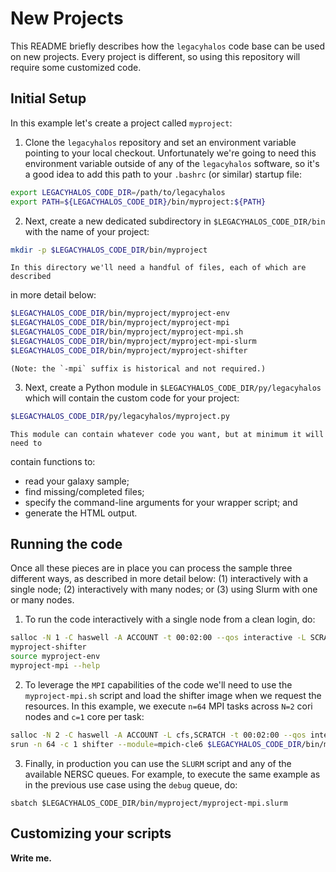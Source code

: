 # New Projects

This README briefly describes how the `legacyhalos` code base can be used on new
projects.  Every project is different, so using this repository will require
some customized code.

## Initial Setup

In this example let's create a project called `myproject`:

1. Clone the `legacyhalos` repository and set an environment variable pointing
to your local checkout. Unfortunately we're going to need this environment
variable outside of any of the `legacyhalos` software, so it's a good idea to
add this path to your `.bashrc` (or similar) startup file:

```bash
export LEGACYHALOS_CODE_DIR=/path/to/legacyhalos
export PATH=${LEGACYHALOS_CODE_DIR}/bin/myproject:${PATH}
```

2. Next, create a new dedicated subdirectory in `$LEGACYHALOS_CODE_DIR/bin` with
the name of your project:

```bash
mkdir -p $LEGACYHALOS_CODE_DIR/bin/myproject
```

    In this directory we'll need a handful of files, each of which are described
in more detail below:

```bash
$LEGACYHALOS_CODE_DIR/bin/myproject/myproject-env
$LEGACYHALOS_CODE_DIR/bin/myproject/myproject-mpi
$LEGACYHALOS_CODE_DIR/bin/myproject/myproject-mpi.sh
$LEGACYHALOS_CODE_DIR/bin/myproject/myproject-mpi-slurm
$LEGACYHALOS_CODE_DIR/bin/myproject/myproject-shifter
```

    (Note: the `-mpi` suffix is historical and not required.)

3. Next, create a Python module in `$LEGACYHALOS_CODE_DIR/py/legacyhalos` which
will contain the custom code for your project:

```bash
$LEGACYHALOS_CODE_DIR/py/legacyhalos/myproject.py
```

    This module can contain whatever code you want, but at minimum it will need to
contain functions to:

  - read your galaxy sample;
  - find missing/completed files;
  - specify the command-line arguments for your wrapper script; and
  - generate the HTML output.

## Running the code

Once all these pieces are in place you can process the sample three different
ways, as described in more detail below: (1) interactively with a single node;
(2) interactively with many nodes; or (3) using Slurm with one or many nodes.

1. To run the code interactively with a single node from a clean login, do:

```bash
salloc -N 1 -C haswell -A ACCOUNT -t 00:02:00 --qos interactive -L SCRATCH,cfs
myproject-shifter
source myproject-env 
myproject-mpi --help
```

2. To leverage the `MPI` capabilities of the code we'll need to use the
`myproject-mpi.sh` script and load the shifter image when we request the
resources. In this example, we execute `n=64` MPI tasks across `N=2` cori nodes
and `c=1` core per task:

```bash
salloc -N 2 -C haswell -A ACCOUNT -L cfs,SCRATCH -t 00:02:00 --qos interactive --image=legacysurvey/legacyhalos:v0.0.1
srun -n 64 -c 1 shifter --module=mpich-cle6 $LEGACYHALOS_CODE_DIR/bin/myproject/myproject-mpi.sh test 1 > myproject-test.log 2>&1 &
```

3. Finally, in production you can use the `SLURM` script and any of the
available NERSC queues. For example, to execute the same example as in the
previous use case using the `debug` queue, do:

```
sbatch $LEGACYHALOS_CODE_DIR/bin/myproject/myproject-mpi.slurm
```
## Customizing your scripts

**Write me.**
